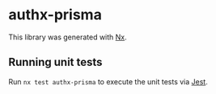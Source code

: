# authx-prisma

This library was generated with [Nx](https://nx.dev).

## Running unit tests

Run `nx test authx-prisma` to execute the unit tests via [Jest](https://jestjs.io).
